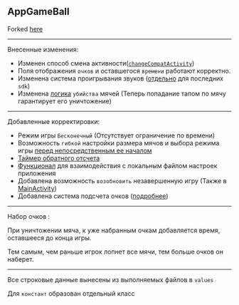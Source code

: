 AppGameBall
---

Forked [here](https://github.com/Denis-Gluhov/GameBall)

------

Внесенные изменения:

- Изменен способ смена активности([`changeCompatActivity`](https://github.com/Velkonost/GameBall/blob/master/app/src/main/java/ru/myitschool/appgameball/Manager.java#L8))
- Поля отображения `очков` и оставшегося `времени` работают корректно.
- Изменена система проигрывания звуков ([отдельно](https://github.com/Velkonost/GameBall/blob/master/app/src/main/java/ru/myitschool/appgameball/MainActivity.java#L155) для последних `sdk`)
- Изменена [логика](https://github.com/Velkonost/GameBall/blob/master/app/src/main/java/ru/myitschool/appgameball/Ball.java#L39) `убийства` мячей (Теперь попадание тапом по мячу гарантирует его уничтожение)

---

Добавленные корректировки:

- Режим игры `Бесконечный` (Отсутствует ограничение по времени)
- Возможность `гибкой` настройки размера мячов и выбора режима игры [перед непосредственным ее началом](https://github.com/Velkonost/GameBall/blob/master/app/src/main/java/ru/myitschool/appgameball/ChooseDifficultyActivity.java#L15)
- [Таймер обратного отсчета](https://github.com/Velkonost/GameBall/blob/master/app/src/main/java/ru/myitschool/appgameball/MainActivity.java#L126)
- [Функционал](https://github.com/Velkonost/GameBall/blob/master/app/src/main/java/ru/myitschool/appgameball/PhoneDataStorage.java) для взаимодействия с локальным файлом настроек приложения
- Добавлена возможность `возобновить` незавершенную игру (Также в [MainActivity](https://github.com/Velkonost/GameBall/blob/master/app/src/main/java/ru/myitschool/appgameball/MainActivity.java#L35))
- Добавлена система подсчета очков ([подробнее](#score))

---

<a name="score">Набор очков</a> :

При уничтожении мяча, к уже набранным очкам добавляется время, оставшееся до конца игры.

Тем самым, чем раньше игрок лопнет все мячи, тем больше очков он наберет.

---

Все строковые данные вынесены из выполняемых файлов в `values`

Для `констант` образован отдельный класс